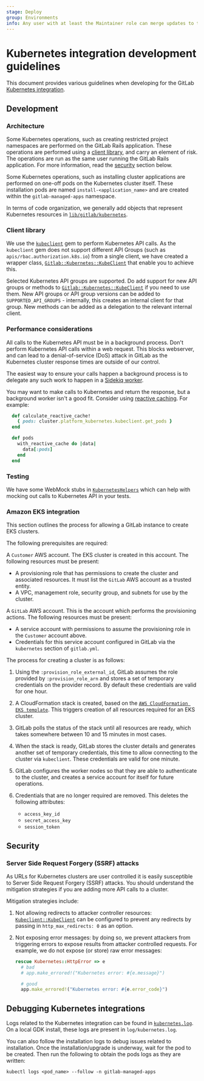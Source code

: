 ```yaml
---
stage: Deploy
group: Environments
info: Any user with at least the Maintainer role can merge updates to this content. For details, see https://docs.gitlab.com/ee/development/development_processes.html#development-guidelines-review.
---
```


# Kubernetes integration development guidelines

This document provides various guidelines when developing for the GitLab
[Kubernetes integration](../user/infrastructure/clusters/index.md).

## Development

### Architecture

Some Kubernetes operations, such as creating restricted project
namespaces are performed on the GitLab Rails application. These
operations are performed using a [client library](#client-library),
and carry an element of risk. The operations are
run as the same user running the GitLab Rails application. For more information,
read the [security](#security) section below.

Some Kubernetes operations, such as installing cluster applications are
performed on one-off pods on the Kubernetes cluster itself. These
installation pods are named `install-<application_name>` and
are created within the `gitlab-managed-apps` namespace.

In terms of code organization, we generally add objects that represent
Kubernetes resources in
[`lib/gitlab/kubernetes`](https://gitlab.com/gitlab-org/gitlab-foss/tree/master/lib/gitlab/kubernetes).

### Client library

We use the [`kubeclient`](https://rubygems.org/gems/kubeclient) gem to
perform Kubernetes API calls. As the `kubeclient` gem does not support
different API Groups (such as `apis/rbac.authorization.k8s.io`) from a
single client, we have created a wrapper class,
[`Gitlab::Kubernetes::KubeClient`](https://gitlab.com/gitlab-org/gitlab/-/blob/master/lib/gitlab/kubernetes/kube_client.rb)
that enable you to achieve this.

Selected Kubernetes API groups are supported. Do add support
for new API groups or methods to
[`Gitlab::Kubernetes::KubeClient`](https://gitlab.com/gitlab-org/gitlab/-/blob/master/lib/gitlab/kubernetes/kube_client.rb)
if you need to use them. New API groups or API group versions can be
added to `SUPPORTED_API_GROUPS` - internally, this creates an
internal client for that group. New methods can be added as a delegation
to the relevant internal client.

### Performance considerations

All calls to the Kubernetes API must be in a background process. Don't
perform Kubernetes API calls within a web request. This blocks
webserver, and can lead to a denial-of-service (DoS) attack in GitLab as
the Kubernetes cluster response times are outside of our control.

The easiest way to ensure your calls happen a background process is to
delegate any such work to happen in a [Sidekiq worker](sidekiq/index.md).

You may want to make calls to Kubernetes and return the response, but a background
worker isn't a good fit. Consider using
[reactive caching](https://gitlab.com/gitlab-org/gitlab/-/blob/master/app/models/concerns/reactive_caching.rb).
For example:

```ruby
  def calculate_reactive_cache!
    { pods: cluster.platform_kubernetes.kubeclient.get_pods }
  end

  def pods
    with_reactive_cache do |data|
      data[:pods]
    end
  end
```

### Testing

We have some WebMock stubs in
[`KubernetesHelpers`](https://gitlab.com/gitlab-org/gitlab/-/blob/master/spec/support/helpers/kubernetes_helpers.rb)
which can help with mocking out calls to Kubernetes API in your tests.

### Amazon EKS integration

This section outlines the process for allowing a GitLab instance to create EKS clusters.

The following prerequisites are required:

A `Customer` AWS account. The EKS cluster is created in this account. The following
resources must be present:

- A provisioning role that has permissions to create the cluster
  and associated resources. It must list the `GitLab` AWS account
  as a trusted entity.
- A VPC, management role, security group, and subnets for use by the cluster.

A `GitLab` AWS account. This is the account which performs
the provisioning actions. The following resources must be present:

- A service account with permissions to assume the provisioning
  role in the `Customer` account above.
- Credentials for this service account configured in GitLab via
  the `kubernetes` section of `gitlab.yml`.

The process for creating a cluster is as follows:

1. Using the `:provision_role_external_id`, GitLab assumes the role provided
   by `:provision_role_arn` and stores a set of temporary credentials on the
   provider record. By default these credentials are valid for one hour.
1. A CloudFormation stack is created, based on the
   [`AWS CloudFormation EKS template`](https://gitlab.com/gitlab-org/gitlab/-/merge_requests/17036/diffs#diff-content-b79f1d78113a9b1ab02b37ca4a756c3a9b8c2ae8).
   This triggers creation of all resources required for an EKS cluster.
1. GitLab polls the status of the stack until all resources are ready,
   which takes somewhere between 10 and 15 minutes in most cases.
1. When the stack is ready, GitLab stores the cluster details and generates
   another set of temporary credentials, this time to allow connecting to
   the cluster via `kubeclient`. These credentials are valid for one minute.
1. GitLab configures the worker nodes so that they are able to authenticate
   to the cluster, and creates a service account for itself for future operations.
1. Credentials that are no longer required are removed. This deletes the following
   attributes:

   - `access_key_id`
   - `secret_access_key`
   - `session_token`

## Security

### Server Side Request Forgery (SSRF) attacks

As URLs for Kubernetes clusters are user controlled it is easily
susceptible to Server Side Request Forgery (SSRF) attacks. You should
understand the mitigation strategies if you are adding more API calls to
a cluster.

Mitigation strategies include:

1. Not allowing redirects to attacker controller resources:
   [`Kubeclient::KubeClient`](https://gitlab.com/gitlab-org/gitlab/-/blob/master/lib/gitlab/kubernetes/kube_client.rb#)
   can be configured to prevent any redirects by passing in
   `http_max_redirects: 0` as an option.
1. Not exposing error messages: by doing so, we
   prevent attackers from triggering errors to expose results from
   attacker controlled requests. For example, we do not expose (or store)
   raw error messages:

   ```ruby
   rescue Kubernetes::HttpError => e
     # bad
     # app.make_errored!("Kubernetes error: #{e.message}")

     # good
     app.make_errored!("Kubernetes error: #{e.error_code}")
   ```

## Debugging Kubernetes integrations

Logs related to the Kubernetes integration can be found in
[`kubernetes.log`](../administration/logs/index.md#kuberneteslog-deprecated). On a local
GDK install, these logs are present in `log/kubernetes.log`.

You can also follow the installation logs to debug issues related to
installation. Once the installation/upgrade is underway, wait for the
pod to be created. Then run the following to obtain the pods logs as
they are written:

```shell
kubectl logs <pod_name> --follow -n gitlab-managed-apps
```

